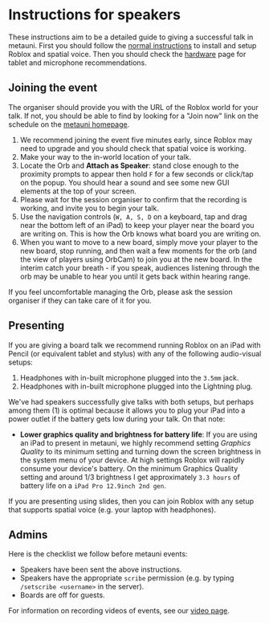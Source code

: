# Instructions for speakers

These instructions aim to be a detailed guide to giving a successful talk in metauni. First you should follow the [normal instructions](instructions) to install and setup Roblox and spatial voice. Then you should check the [hardware](hardware) page for tablet and microphone recommendations.

## Joining the event

The organiser should provide you with the URL of the Roblox world for your talk. If not, you should be able to find by looking for a "Join now" link on the schedule on the [metauni homepage](https://metauni.org).

1. We recommend joining the event five minutes early, since Roblox may need to upgrade and you should check that spatial voice is working.
2. Make your way to the in-world location of your talk.
3. Locate the Orb and **Attach as Speaker**: stand close enough to the proximity prompts to appear then hold `F` for a few seconds or click/tap on the popup. You should hear a sound and see some new GUI elements at the top of your screen.
4. Please wait for the session organiser to confirm that the recording is working, and invite you to begin your talk.
5. Use the navigation controls (`W, A, S, D` on a keyboard, tap and drag near the bottom left of an iPad) to keep your player near the board you are writing on. This is how the Orb knows what board you are writing on.
6. When you want to move to a new board, simply move your player to the new board, stop running, and then wait a few moments for the orb (and the view of players using OrbCam) to join you at the new board. In the interim catch your breath - if you speak, audiences listening through the orb may be unable to hear you until it gets back within hearing range.

If you feel uncomfortable managing the Orb, please ask the session organiser if they can take care of it for you.

## Presenting

If you are giving a board talk we recommend running Roblox on an iPad with Pencil (or equivalent tablet and stylus) with any of the following audio-visual setups:

1. Headphones with in-built microphone plugged into the `3.5mm` jack.
2. Headphones with in-built microphone plugged into the Lightning plug.

We've had speakers successfully give talks with both setups, but perhaps among them (1) is optimal because it allows you to plug your iPad into a power outlet if the battery gets low during your talk. On that note:

* **Lower graphics quality and brightness for battery life**: If you are using an iPad to present in metauni, we highly recommend setting *Graphics Quality* to its minimum setting and turning down the screen brightness in the system menu of your device. At high settings Roblox will rapidly consume your device's battery. On the minimum Graphics Quality setting and around 1/3 brightness I get approximately `3.3 hours` of battery life on a `iPad Pro 12.9inch 2nd gen`.

If you are presenting using slides, then you can join Roblox with any setup that supports spatial voice (e.g. your laptop with headphones).

## Admins

Here is the checklist we follow before metauni events:

* Speakers have been sent the above instructions.
* Speakers have the appropriate `scribe` permission (e.g. by typing `/setscribe <username>` in the server).
* Boards are off for guests.

For information on recording videos of events, see our [video page](video).
